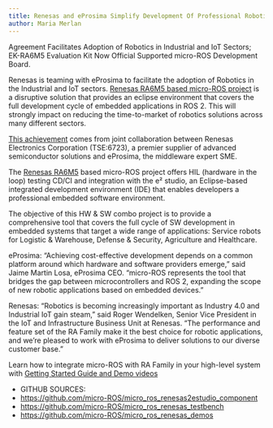 ```yaml
---
title: Renesas and eProsima Simplify Development Of Professional Robotics Applications On RA MCUs With micro-ROS Development Framework
author: Maria Merlan
---
```

Agreement Facilitates Adoption of Robotics in Industrial and IoT Sectors; EK-RA6M5 Evaluation Kit Now Official Supported micro-ROS Development Board.

Renesas is teaming with eProsima to facilitate the adoption of Robotics in the Industrial and IoT sectors. [Renesas RA6M5 based micro-ROS project](https://github.com/micro-ROS/micro_ros_renesas2estudio_component) is a disruptive solution that provides an eclipse environment that covers the full development cycle of embedded applications in ROS 2. This will strongly impact on reducing the time-to-market of robotics solutions across many different sectors. 

[This achievement](https://www.renesas.com/eu/en/about/press-room/renesas-and-eprosima-simplify-development-professional-robotics-applications-ra-mcus-micro-ros) comes from joint collaboration between Renesas Electronics Corporation (TSE:6723), a premier supplier of advanced semiconductor solutions and eProsima, the middleware expert SME. 

The [Renesas RA6M5](https://www.renesas.com/us/en/products/microcontrollers-microprocessors/ra-cortex-m-mcus/ek-ra6m5-evaluation-kit-ra6m5-mcu-group) based micro-ROS project offers HIL (hardware in the loop) testing CD/CI and integration with the e² studio, an Eclipse-based integrated development environment (IDE) that enables developers a professional embedded software environment.

The objective of this HW & SW combo project is to provide a comprehensive tool that covers the full cycle of SW development in embedded systems that target a wide range of applications: Service robots for Logistic & Warehouse, Defense & Security, Agriculture and Healthcare. 

eProsima: “Achieving cost-effective development depends on a common platform around which hardware and software providers emerge,” said Jaime Martin Losa, eProsima CEO. “micro-ROS represents the tool that bridges the gap between microcontrollers and ROS 2, expanding the scope of new robotic applications based on embedded devices.”

Renesas: “Robotics is becoming increasingly important as Industry 4.0 and Industrial IoT gain steam,” said Roger Wendelken, Senior Vice President in the IoT and Infrastructure Business Unit at Renesas. “The performance and feature set of the RA Family make it the best choice for robotic applications, and we’re pleased to work with eProsima to deliver solutions to our diverse customer base.”

Learn how to integrate micro-ROS with RA Family in your high-level system with [Getting Started Guide and Demo videos](https://www.youtube.com/playlist?list=PL-Kh3H15FsNTD8A8wD0_iMnvhDsqw-rga)
- GITHUB SOURCES:
- https://github.com/micro-ROS/micro_ros_renesas2estudio_component
- https://github.com/micro-ROS/micro_ros_renesas_testbench
- https://github.com/micro-ROS/micro_ros_renesas_demos
